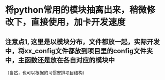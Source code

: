 # 将python常用的模块抽离出来，稍微修改下，直接使用，加卡开发速度


## 注意点1, 这里是以模块分布，文件都放一起，实际开发中，将xx_config文件都放到项目里的config文件夹中，主函数还是放在各自对应的模块中
（当然，也可以根据的习惯安排项目结构）